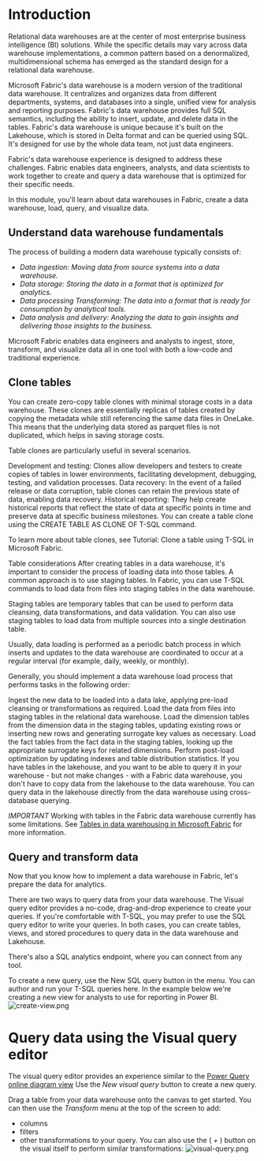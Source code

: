 # Introduction

Relational data warehouses are at the center of most enterprise business intelligence (BI) solutions. While the specific details may vary across data warehouse implementations, a common pattern based on a denormalized, multidimensional schema has emerged as the standard design for a relational data warehouse.

Microsoft Fabric's data warehouse is a modern version of the traditional data warehouse. It centralizes and organizes data from different departments, systems, and databases into a single, unified view for analysis and reporting purposes. Fabric's data warehouse provides full SQL semantics, including the ability to insert, update, and delete data in the tables. Fabric's data warehouse is unique because it's built on the Lakehouse, which is stored in Delta format and can be queried using SQL. It's designed for use by the whole data team, not just data engineers.

Fabric's data warehouse experience is designed to address these challenges. Fabric enables data engineers, analysts, and data scientists to work together to create and query a data warehouse that is optimized for their specific needs.

In this module, you'll learn about data warehouses in Fabric, create a data warehouse, load, query, and visualize data.

## Understand data warehouse fundamentals

The process of building a modern data warehouse typically consists of:

- *Data ingestion:* *Moving data from source systems into a data warehouse.*
- *Data storage:* *Storing the data in a format that is optimized for analytics.*
- *Data processing Transforming:* *The data into a format that is ready for consumption by analytical tools.*
- *Data analysis and delivery:* *Analyzing the data to gain insights and delivering those insights to the business.*

Microsoft Fabric enables data engineers and analysts to ingest, store, transform, and visualize data all in one tool with both a low-code and traditional experience.

## Clone tables

You can create zero-copy table clones with minimal storage costs in a data warehouse. These clones are essentially replicas of tables created by copying the metadata while still referencing the same data files in OneLake. This means that the underlying data stored as parquet files is not duplicated, which helps in saving storage costs.

Table clones are particularly useful in several scenarios.

Development and testing: Clones allow developers and testers to create copies of tables in lower environments, facilitating development, debugging, testing, and validation processes.
Data recovery: In the event of a failed release or data corruption, table clones can retain the previous state of data, enabling data recovery.
Historical reporting: They help create historical reports that reflect the state of data at specific points in time and preserve data at specific business milestones.
You can create a table clone using the CREATE TABLE AS CLONE OF T-SQL command.

To learn more about table clones, see Tutorial: Clone a table using T-SQL in Microsoft Fabric.

Table considerations
After creating tables in a data warehouse, it's important to consider the process of loading data into those tables. A common approach is to use staging tables. In Fabric, you can use T-SQL commands to load data from files into staging tables in the data warehouse.

Staging tables are temporary tables that can be used to perform data cleansing, data transformations, and data validation. You can also use staging tables to load data from multiple sources into a single destination table.

Usually, data loading is performed as a periodic batch process in which inserts and updates to the data warehouse are coordinated to occur at a regular interval (for example, daily, weekly, or monthly).

Generally, you should implement a data warehouse load process that performs tasks in the following order:

Ingest the new data to be loaded into a data lake, applying pre-load cleansing or transformations as required.
Load the data from files into staging tables in the relational data warehouse.
Load the dimension tables from the dimension data in the staging tables, updating existing rows or inserting new rows and generating surrogate key values as necessary.
Load the fact tables from the fact data in the staging tables, looking up the appropriate surrogate keys for related dimensions.
Perform post-load optimization by updating indexes and table distribution statistics.
If you have tables in the lakehouse, and you want to be able to query it in your warehouse - but not make changes - with a Fabric data warehouse, you don't have to copy data from the lakehouse to the data warehouse. You can query data in the lakehouse directly from the data warehouse using cross-database querying.

*IMPORTANT*
Working with tables in the Fabric data warehouse currently has some limitations. See [Tables in data warehousing in Microsoft Fabric](https://learn.microsoft.com/en-us/fabric/data-warehouse/tables) for more information.

## Query and transform data

Now that you know how to implement a data warehouse in Fabric, let's prepare the data for analytics.

There are two ways to query data from your data warehouse. The Visual query editor provides a no-code, drag-and-drop experience to create your queries. If you're comfortable with T-SQL, you may prefer to use the SQL query editor to write your queries. In both cases, you can create tables, views, and stored procedures to query data in the data warehouse and Lakehouse.

There's also a SQL analytics endpoint, where you can connect from any tool.

To create a new query, use the New SQL query button in the menu. You can author and run your T-SQL queries here. In the example below we're creating a new view for analysts to use for reporting in Power BI.
![create-view.png](https://learn.microsoft.com/en-gb/training/wwl/get-started-data-warehouse/media/create-view.png)

# Query data using the Visual query editor 
The visual query editor provides an experience similar to the [Power Query online diagram view](https://learn.microsoft.com/en-us/power-query/diagram-view)
Use the *_New visual query_* button to create a new query.

Drag a table from your data warehouse onto the canvas to get started. You can then use the _*Transform*_ menu at the top of the screen to add:
- columns
- filters
- other transformations to your  query. 
You can also use the ( *+* ) button on the visual itself to perform similar transformations:
![visual-query.png](https://learn.microsoft.com/en-gb/training/wwl/get-started-data-warehouse/media/visual-query.png)
